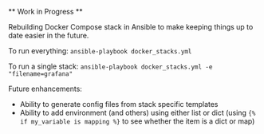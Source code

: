** Work in Progress **

Rebuilding Docker Compose stack in Ansible to make keeping things up to date easier in the future.

To run everything:
```ansible-playbook docker_stacks.yml```

To run a single stack:
```ansible-playbook docker_stacks.yml -e "filename=grafana"```

Future enhancements:
* Ability to generate config files from stack specific templates
* Ability to add environment (and others) using either list or dict (using `{% if my_variable is mapping %}` to see whether the item is a dict or map)